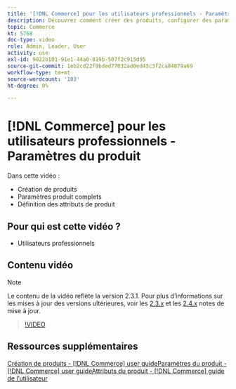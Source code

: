 ```yaml
---
title: '[!DNL Commerce] pour les utilisateurs professionnels - Paramètres du produit'
description: Découvrez comment créer des produits, configurer des paramètres et utiliser des attributs.
topic: Commerce
kt: 5768
doc-type: video
role: Admin, Leader, User
activity: use
exl-id: 9022b101-91e1-44a0-819b-507f2c915d95
source-git-commit: 1eb2cd22f9bded77032ad0ed43c3f2ca84879a69
workflow-type: tm+mt
source-wordcount: '103'
ht-degree: 0%

---
```


# [!DNL Commerce] pour les utilisateurs professionnels - Paramètres du produit

Dans cette vidéo :

- Création de produits
- Paramètres produit complets
- Définition des attributs de produit

## Pour qui est cette vidéo ?

- Utilisateurs professionnels

## Contenu vidéo

>[!NOTE]
>
>Le contenu de la vidéo reflète la version 2.3.1. Pour plus d’informations sur les mises à jour des versions ultérieures, voir les [ 2.3.x](https://devdocs.magento.com/guides/v2.3/release-notes/bk-release-notes.html) et les [2.4.x](https://devdocs.magento.com/guides/v2.4/release-notes/bk-release-notes.html) notes de mise à jour.

>[!VIDEO](https://video.tv.adobe.com/v/35953?quality=12&learn=on)

## Ressources supplémentaires

[Création de produits -  [!DNL Commerce] user ](https://docs.magento.com/user-guide/catalog/product-create.html)
[guideParamètres du produit -  [!DNL Commerce] user ](https://docs.magento.com/user-guide/catalog/settings.html)
[guideAttributs du produit -  [!DNL Commerce] guide de l’utilisateur](https://docs.magento.com/user-guide/catalog/product-attributes.html)
